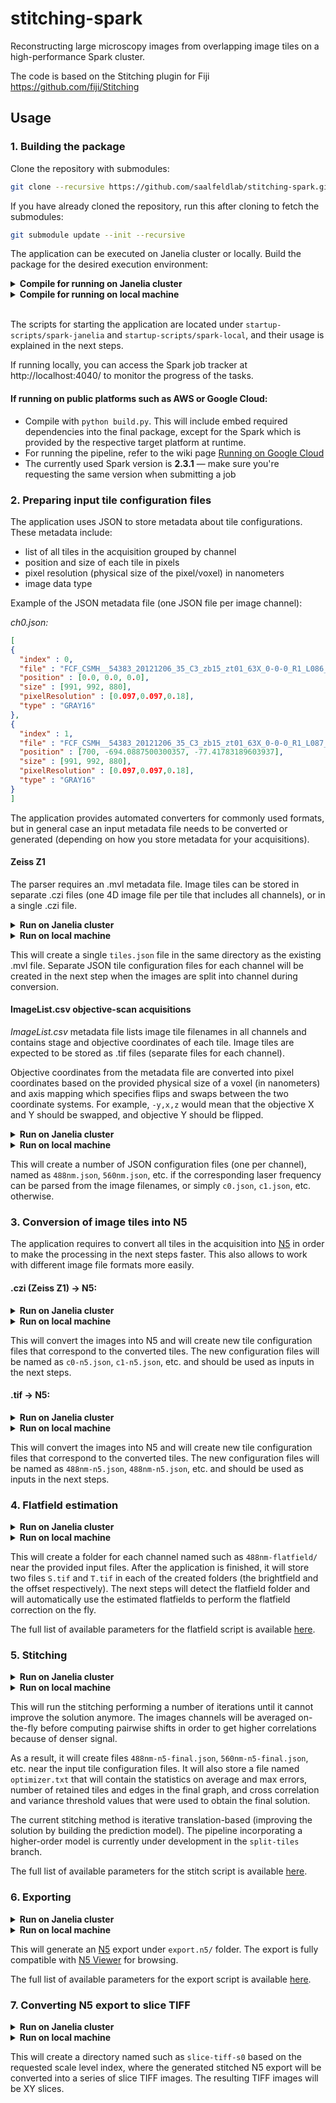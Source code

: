 # stitching-spark
Reconstructing large microscopy images from overlapping image tiles on a high-performance Spark cluster.

The code is based on the Stitching plugin for Fiji https://github.com/fiji/Stitching

## Usage

### 1. Building the package

Clone the repository with submodules:

```bash
git clone --recursive https://github.com/saalfeldlab/stitching-spark.git
```

If you have already cloned the repository, run this after cloning to fetch the submodules:
```bash
git submodule update --init --recursive
```

The application can be executed on Janelia cluster or locally. Build the package for the desired execution environment:

<details>
<summary><b>Compile for running on Janelia cluster</b></summary>

```bash
python build.py
```
</details>

<details>
<summary><b>Compile for running on local machine</b></summary>

```bash
python build-spark-local.py
```
</details>
<br/>

The scripts for starting the application are located under `startup-scripts/spark-janelia` and `startup-scripts/spark-local`, and their usage is explained in the next steps.

If running locally, you can access the Spark job tracker at http://localhost:4040/ to monitor the progress of the tasks.

#### If running on public platforms such as AWS or Google Cloud:
* Compile with `python build.py`. This will include embed required dependencies into the final package, except for the Spark which is provided by the respective target platform at runtime.
* For running the pipeline, refer to the wiki page [Running on Google Cloud](https://github.com/saalfeldlab/stitching-spark/wiki/Running-on-Google-Cloud)
* The currently used Spark version is **2.3.1** — make sure you're requesting the same version when submitting a job


### 2. Preparing input tile configuration files

The application uses JSON to store metadata about tile configurations. These metadata include:
* list of all tiles in the acquisition grouped by channel
* position and size of each tile in pixels
* pixel resolution (physical size of the pixel/voxel) in nanometers
* image data type

Example of the JSON metadata file (one JSON file per image channel):

*ch0.json:*
```json
[
{
  "index" : 0,
  "file" : "FCF_CSMH__54383_20121206_35_C3_zb15_zt01_63X_0-0-0_R1_L086_20130108192758780.lsm.tif",
  "position" : [0.0, 0.0, 0.0],
  "size" : [991, 992, 880],
  "pixelResolution" : [0.097,0.097,0.18],
  "type" : "GRAY16"
},
{
  "index" : 1,
  "file" : "FCF_CSMH__54383_20121206_35_C3_zb15_zt01_63X_0-0-0_R1_L087_20130108192825183.lsm.tif",
  "position" : [700, -694.0887500300357, -77.41783189603937],
  "size" : [991, 992, 880],
  "pixelResolution" : [0.097,0.097,0.18],
  "type" : "GRAY16"
}
]
```

The application provides automated converters for commonly used formats, but in general case an input metadata file needs to be converted or generated (depending on how you store metadata for your acquisitions).

#### Zeiss Z1
The parser requires an .mvl metadata file. Image tiles can be stored in separate .czi files (one 4D image file per tile that includes all channels), or in a single .czi file.
<details>
<summary><b>Run on Janelia cluster</b></summary>

```
spark-janelia/parse-zeiss-z1-metadata.py \
  -i <path to metadata.mvl> \
  -b <path to directory with image files> \
  -f <images.czi for single file, or image%d.czi for multiple files that contain an index> \
  -r <voxel size in nanometers, for example, 0.114,0.114,0.996>
```
</details>
<details>
<summary><b>Run on local machine</b></summary>

```
spark-local/parse-zeiss-z1-metadata.py \
  -i <path to metadata.mvl> \
  -b <path to directory with image files> \
  -f <images.czi for single file, or image%d.czi for multiple files that contain an index> \
  -r <voxel size in nanometers, for example, 0.114,0.114,0.996>
```
</details>

This will create a single `tiles.json` file in the same directory as the existing .mvl file. Separate JSON tile configuration files for each channel will be created in the next step when the images are split into channel during conversion.

#### ImageList.csv objective-scan acquisitions
*ImageList.csv* metadata file lists image tile filenames in all channels and contains stage and objective coordinates of each tile. Image tiles are expected to be stored as .tif files (separate files for each channel).

Objective coordinates from the metadata file are converted into pixel coordinates based on the provided physical size of a voxel (in nanometers) and axis mapping which specifies flips and swaps between the two coordinate systems. For example, `-y,x,z` would mean that the objective X and Y should be swapped, and objective Y should be flipped.

<details>
<summary><b>Run on Janelia cluster</b></summary>

```
spark-janelia/parse-imagelist-metadata.py \
  -i <path to ImageList.csv> \
  -b <path to directory with image files> \
  -r <voxel size in nanometers, for example, 0.097,0.097,0.18> \
  -a <axis mapping from objective coordinates to pixel coordinates, for example, -y,x,z> \
  [--skipMissingTiles to exclude non-existing tile images from configuration instead of raising an error]
```
</details>
<details>
<summary><b>Run on local machine</b></summary>

```
spark-local/parse-imagelist-metadata.py \
  -i <path to ImageList.csv> \
  -b <path to directory with image files> \
  -r <voxel size in nanometers, for example, 0.097,0.097,0.18> \
  -a <axis mapping from objective coordinates to pixel coordinates, for example, -y,x,z> \
  [--skipMissingTiles to exclude non-existing tile images from configuration instead of raising an error]
```
</details>

This will create a number of JSON configuration files (one per channel), named as `488nm.json`, `560nm.json`, etc. if the corresponding laser frequency can be parsed from the image filenames, or simply `c0.json`, `c1.json`, etc. otherwise. 


### 3. Conversion of image tiles into N5

The application requires to convert all tiles in the acquisition into [N5](https://github.com/saalfeldlab/n5) in order to make the processing in the next steps faster. This also allows to work with different image file formats more easily.

#### .czi (Zeiss Z1) -> N5:

<details>
<summary><b>Run on Janelia cluster</b></summary>

```
spark-janelia/convert-czi-tiles-n5.py \
  <number of cluster nodes> \
  -i <path to tiles.json created in the previous step> \
  [--blockSize to override the default block size 128,128,64]
```
</details>
<details>
<summary><b>Run on local machine</b></summary>

```
spark-local/convert-czi-tiles-n5.py \
  -i <path to tiles.json created in the previous step> \
  [--blockSize to override the default block size 128,128,64]
```
</details>

This will convert the images into N5 and will create new tile configuration files that correspond to the converted tiles. The new configuration files will be named as `c0-n5.json`, `c1-n5.json`, etc. and should be used as inputs in the next steps.

#### .tif -> N5:

<details>
<summary><b>Run on Janelia cluster</b></summary>

```
spark-janelia/convert-tiff-tiles-n5.py \
  <number of cluster nodes> \
  -i 488nm.json -i 560nm.json ... \
  [--blockSize to override the default block size 128,128,64]
```
</details>
<details>
<summary><b>Run on local machine</b></summary>

```
spark-local/convert-tiff-tiles-n5.py \
  -i 488nm.json -i 560nm.json ... \
  [--blockSize to override the default block size 128,128,64]
```
</details>

This will convert the images into N5 and will create new tile configuration files that correspond to the converted tiles. The new configuration files will be named as `488nm-n5.json`, `488nm-n5.json`, etc. and should be used as inputs in the next steps.



### 4. Flatfield estimation

<details>
<summary><b>Run on Janelia cluster</b></summary>

```
spark-janelia/flatfield.py <number of cluster nodes> -i 488nm-n5.json -i 560nm-n5.json ...
```
</details>

<details>
<summary><b>Run on local machine</b></summary>

```
spark-local/flatfield.py -i 488nm-n5.json -i 560nm-n5.json ...
```
</details>

This will create a folder for each channel named such as `488nm-flatfield/` near the provided input files. After the application is finished, it will store two files `S.tif` and `T.tif` in each of the created folders (the brightfield and the offset respectively).
The next steps will detect the flatfield folder and will automatically use the estimated flatfields to perform the flatfield correction on the fly.

The full list of available parameters for the flatfield script is available [here](https://github.com/saalfeldlab/stitching-spark/wiki/Flatfield-parameters).

### 5. Stitching

<details>
<summary><b>Run on Janelia cluster</b></summary>

```
spark-janelia/stitch.py <number of cluster nodes> -i 488nm-n5.json -i 560nm-n5.json ...
```
</details>

<details>
<summary><b>Run on local machine</b></summary>

```
spark-local/stitch.py -i 488nm-n5.json -i 560nm-n5.json ...
```
</details>

This will run the stitching performing a number of iterations until it cannot improve the solution anymore. The images channels will be averaged on-the-fly before computing pairwise shifts in order to get higher correlations because of denser signal.

As a result, it will create files `488nm-n5-final.json`, `560nm-n5-final.json`, etc. near the input tile configuration files.
It will also store a file named `optimizer.txt` that will contain the statistics on average and max errors, number of retained tiles and edges in the final graph, and cross correlation and variance threshold values that were used to obtain the final solution.

The current stitching method is iterative translation-based (improving the solution by building the prediction model).
The pipeline incorporating a higher-order model is currently under development in the `split-tiles` branch.

The full list of available parameters for the stitch script is available [here](https://github.com/saalfeldlab/stitching-spark/wiki/Stitching-parameters).

### 6. Exporting

<details>
<summary><b>Run on Janelia cluster</b></summary>

```
spark-janelia/export.py <number of cluster nodes> -i 488nm-n5-final.json -i 560nm-n5-final.json ...
```
</details>

<details>
<summary><b>Run on local machine</b></summary>

```
spark-local/export.py -i 488nm-n5-final.json -i 560nm-n5-final.json ...
```
</details>

This will generate an [N5](https://github.com/saalfeldlab/n5) export under `export.n5/` folder. The export is fully compatible  with [N5 Viewer](https://github.com/saalfeldlab/n5-viewer) for browsing.

The full list of available parameters for the export script is available [here](https://github.com/saalfeldlab/stitching-spark/wiki/Export-parameters).

### 7. Converting N5 export to slice TIFF

<details>
<summary><b>Run on Janelia cluster</b></summary>

```
spark-janelia/n5-slice-tiff.py \
  <number of cluster nodes> \
  -i <path to export.n5 directory> \
  [-s <index of scale level, 0 means full resolution>] \
  [--compress to enable LZW compression. Can be much slower than uncompressed] \
  [--sameDir to prepend all filenames with channel and store all slices in the same directory] \
  [--leadingZeroes to pad slice indices in filenames with leading zeroes]
```
</details>

<details>
<summary><b>Run on local machine</b></summary>

```
spark-local/n5-slice-tiff.py \
  -i <path to export.n5 directory> \
  [-s <index of scale level, 0 means full resolution>] \
  [--compress to enable LZW compression. Can be much slower than uncompressed] \
  [--sameDir to prepend all filenames with channel and store all slices in the same directory] \
  [--leadingZeroes to pad slice indices in filenames with leading zeroes]
```
</details>

This will create a directory named such as `slice-tiff-s0` based on the requested scale level index, where the generated stitched N5 export will be converted into a series of slice TIFF images. The resulting TIFF images will be XY slices.
